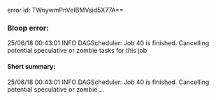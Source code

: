 error id: TWnywmPnVeIBMVsid5X77A==
### Bloop error:

25/06/18 00:43:01 INFO DAGScheduler: Job 40 is finished. Cancelling potential speculative or zombie tasks for this job
#### Short summary: 

25/06/18 00:43:01 INFO DAGScheduler: Job 40 is finished. Cancelling potential speculative or zombie ...